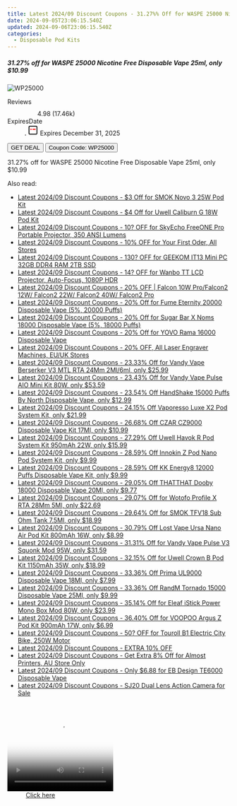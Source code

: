 ```yaml
---
title: Latest 2024/09 Discount Coupons - 31.27%% Off for WASPE 25000 Nicotine Free Disposable Vape 25Ml, only $10.99
date: 2024-09-05T23:06:15.540Z
updated: 2024-09-06T23:06:15.540Z
categories:
  - Disposable Pod Kits
---
```



<div class="max-w-4xl mx-auto grid grid-cols-1 lg:max-w-5xl lg:gap-x-20 lg:grid-cols-2">
  <div class="relative p-3 col-start-1 row-start-1 flex flex-col-reverse rounded-lg bg-gradient-to-t from-black/75 via-black/0 sm:bg-none sm:row-start-2 sm:p-0 lg:row-start-1">
    <h5 class="mt-1 text-lg font-semibold text-white sm:text-slate-900 md:text-2xl dark:sm:text-white">31.27% off for WASPE 25000 Nicotine Free Disposable Vape 25ml, only $10.99</h5>
  </div>
  
  <div class="col-start-1 col-end-3 row-start-1 grid gap-4 sm:mb-6 sm:grid-cols-4 lg:col-start-2 lg:row-span-6 lg:row-end-6 lg:mb-0 lg:gap-6">
      <img src="https://static.shareasale.com/image/90958/deal/waspe-25000.jpg" onClick="javascript:window.open(decodeURIComponent('https%3A%2F%2Fwww.shareasale.com%2Fu.cfm%3Fd%3D1232448%26m%3D90958%26u%3D4338022'), '_blank');void(0);" alt="WP25000" class="h-60 w-full rounded-lg object-cover sm:col-span-2 sm:h-52 lg:col-span-full" loading="lazy" />
    
  </div>
  <dl class="row-start-2 mt-4 flex items-center text-xs font-medium sm:row-start-3 sm:mt-1 md:mt-2.5 lg:row-start-2">
    <dt class="sr-only">Reviews</dt>
    <dd class="flex items-center text-indigo-600 dark:text-indigo-400">
      <svg width="24" height="24" fill="none" aria-hidden="true" class="mr-1 stroke-current dark:stroke-indigo-500">
        <path d="m12 5 2 5h5l-4 4 2.103 5L12 16l-5.103 3L9 14l-4-4h5l2-5Z" stroke-width="2" stroke-linecap="round" stroke-linejoin="round" />
      </svg>
      <span>4.98 <span class="font-normal text-slate-400">(17.46k)</span></span>
    </dd>
    <dt class="sr-only">ExpiresDate</dt>
    <dd class="flex items-center">
      <svg width="2" height="2" aria-hidden="true" fill="currentColor" class="mx-3 text-slate-300">
        <circle cx="1" cy="1" r="1" />
      </svg>
      <svg width="24" height="24" viewBox="0 0 24 24" fill="none" stroke="currentColor" stroke-width="2">
        <rect x="3" y="3" width="18" height="18" rx="2" fill="#fff" />
        <path d="M6 10L18 10" stroke="red" stroke-width="2" fill="none" />
        <path d="M10 6L10 18" stroke="#fff" stroke-width="2" fill="none" />
      </svg>
      Expires December 31, 2025    </dd>
  </dl>
  <div class="col-start-1 row-start-3 mt-4 self-center sm:col-start-2 sm:row-span-2 sm:row-start-2 sm:mt-0 lg:col-start-1 lg:row-start-3 lg:row-end-4 lg:mt-6">
    <button type="button" onClick="javascript:window.open(decodeURIComponent('https%3A%2F%2Fwww.shareasale.com%2Fu.cfm%3Fd%3D1232448%26m%3D90958%26u%3D4338022'), '_blank');void(0);" class="rounded-lg bg-red-600 px-3 py-2 text-sm font-medium leading-6 text-white">GET DEAL</button>
    <button type="button" onClick="javascript:window.open(decodeURIComponent('https%3A%2F%2Fwww.shareasale.com%2Fu.cfm%3Fd%3D1232448%26m%3D90958%26u%3D4338022'), '_blank');void(0);" class="border-dashed border-2 border-indigo-600 bg-green-100 text-sm leading-6 font-medium py-2 px-3 rounded-lg">Coupon Code: WP25000</button>
  </div>
  <p class="col-start-1 mt-4 text-sm leading-6 sm:col-span-2 lg:col-span-1 lg:row-start-4 lg:mt-6 dark:text-slate-400">
    31.27% off for WASPE 25000 Nicotine Free Disposable Vape 25ml, only $10.99 
  </p>
</div>
<span class="atpl-alsoreadstyle">Also read:</span>
<div><ul>
<li><a href="https://coupons.techidaily.com/coupon-1108192-share-59344-sale/"><u>Latest 2024/09 Discount Coupons - $3 Off for SMOK Novo 3 25W Pod Kit</u></a></li>
<li><a href="https://coupons.techidaily.com/coupon-1108193-share-59344-sale/"><u>Latest 2024/09 Discount Coupons - $4 Off for Uwell Caliburn G 18W Pod Kit</u></a></li>
<li><a href="https://coupons.techidaily.com/coupon-1112811-share-77450-sale/"><u>Latest 2024/09 Discount Coupons - 10? OFF for SkyEcho FreeONE Pro Portable Projector, 350 ANSI Lumens</u></a></li>
<li><a href="https://coupons.techidaily.com/coupon-1112001-share-150021-sale/"><u>Latest 2024/09 Discount Coupons - 10% OFF for Your First Oder, All Stores</u></a></li>
<li><a href="https://coupons.techidaily.com/coupon-1112842-share-77450-sale/"><u>Latest 2024/09 Discount Coupons - 130? OFF for GEEKOM IT13 Mini PC 32GB DDR4 RAM 2TB SSD</u></a></li>
<li><a href="https://coupons.techidaily.com/coupon-1112828-share-77450-sale/"><u>Latest 2024/09 Discount Coupons - 14? OFF for Wanbo TT LCD Projector, Auto-Focus, 1080P HDR</u></a></li>
<li><a href="https://coupons.techidaily.com/coupon-1105784-share-150021-sale/"><u>Latest 2024/09 Discount Coupons - 20% OFF | Falcon 10W Pro/Falcon2 12W/ Falcon2 22W/ Falcon2 40W/ Falcon2 Pro</u></a></li>
<li><a href="https://coupons.techidaily.com/coupon-1112238-share-59344-sale/"><u>Latest 2024/09 Discount Coupons - 20% Off for Fume Eternity 20000 Disposable Vape (5%, 20000 Puffs)</u></a></li>
<li><a href="https://coupons.techidaily.com/coupon-1112241-share-59344-sale/"><u>Latest 2024/09 Discount Coupons - 20% Off for Sugar Bar X Noms 18000 Disposable Vape (5%, 18000 Puffs)</u></a></li>
<li><a href="https://coupons.techidaily.com/coupon-1112235-share-59344-sale/"><u>Latest 2024/09 Discount Coupons - 20% Off for YOVO Rama 16000 Disposable Vape</u></a></li>
<li><a href="https://coupons.techidaily.com/coupon-1112553-share-150021-sale/"><u>Latest 2024/09 Discount Coupons - 20% OFF, All Laser Engraver Machines, EU/UK Stores</u></a></li>
<li><a href="https://coupons.techidaily.com/coupon-893727-share-90958-sale/"><u>Latest 2024/09 Discount Coupons - 23.33% Off for Vandy Vape Berserker V3 MTL RTA 24Mm 2Ml/6ml, only $25.99</u></a></li>
<li><a href="https://coupons.techidaily.com/coupon-977683-share-90958-sale/"><u>Latest 2024/09 Discount Coupons - 23.43% Off for Vandy Vape Pulse AIO Mini Kit 80W, only $53.59</u></a></li>
<li><a href="https://coupons.techidaily.com/coupon-1112219-share-90958-sale/"><u>Latest 2024/09 Discount Coupons - 23.54% Off HandShake 15000 Puffs By North Disposable Vape, only $12.99</u></a></li>
<li><a href="https://coupons.techidaily.com/coupon-1110998-share-90958-sale/"><u>Latest 2024/09 Discount Coupons - 24.15% Off Vaporesso Luxe X2 Pod System Kit, only $21.99</u></a></li>
<li><a href="https://coupons.techidaily.com/coupon-1068827-share-90958-sale/"><u>Latest 2024/09 Discount Coupons - 26.68% Off CZAR CZ9000 Disposable Vape Kit 17Ml, only $10.99</u></a></li>
<li><a href="https://coupons.techidaily.com/coupon-1111987-share-90958-sale/"><u>Latest 2024/09 Discount Coupons - 27.29% Off Uwell Havok R Pod System Kit 950mAh 22W, only $15.99</u></a></li>
<li><a href="https://coupons.techidaily.com/coupon-1112750-share-90958-sale/"><u>Latest 2024/09 Discount Coupons - 28.59% Off Innokin Z Pod Nano Pod System Kit, only $9.99</u></a></li>
<li><a href="https://coupons.techidaily.com/coupon-1056479-share-90958-sale/"><u>Latest 2024/09 Discount Coupons - 28.59% Off KK Energy8 12000 Puffs Disposable Vape Kit, only $9.99</u></a></li>
<li><a href="https://coupons.techidaily.com/coupon-1112223-share-90958-sale/"><u>Latest 2024/09 Discount Coupons - 29.05% Off THATTHAT Dooby 18000 Disposable Vape 20Ml, only $9.77</u></a></li>
<li><a href="https://coupons.techidaily.com/coupon-940435-share-90958-sale/"><u>Latest 2024/09 Discount Coupons - 29.07% Off for Wotofo Profile X RTA 28Mm 5Ml, only $22.69</u></a></li>
<li><a href="https://coupons.techidaily.com/coupon-737597-share-90958-sale/"><u>Latest 2024/09 Discount Coupons - 29.64% Off for SMOK TFV18 Sub Ohm Tank 7.5Ml, only $18.99</u></a></li>
<li><a href="https://coupons.techidaily.com/coupon-1062195-share-90958-sale/"><u>Latest 2024/09 Discount Coupons - 30.79% Off Lost Vape Ursa Nano Air Pod Kit 800mAh 16W, only $8.99</u></a></li>
<li><a href="https://coupons.techidaily.com/coupon-1024526-share-90958-sale/"><u>Latest 2024/09 Discount Coupons - 31.31% Off for Vandy Vape Pulse V3 Squonk Mod 95W, only $31.59</u></a></li>
<li><a href="https://coupons.techidaily.com/coupon-1033810-share-90958-sale/"><u>Latest 2024/09 Discount Coupons - 32.15% Off for Uwell Crown B Pod Kit 1150mAh 35W, only $18.99</u></a></li>
<li><a href="https://coupons.techidaily.com/coupon-1089791-share-90958-sale/"><u>Latest 2024/09 Discount Coupons - 33.36% Off Prima UL9000 Disposable Vape 18Ml, only $7.99</u></a></li>
<li><a href="https://coupons.techidaily.com/coupon-1108207-share-90958-sale/"><u>Latest 2024/09 Discount Coupons - 33.36% Off RandM Tornado 15000 Disposable Vape 25Ml, only $9.99</u></a></li>
<li><a href="https://coupons.techidaily.com/coupon-989424-share-90958-sale/"><u>Latest 2024/09 Discount Coupons - 35.14% Off for Eleaf iStick Power Mono Box Mod 80W, only $23.99</u></a></li>
<li><a href="https://coupons.techidaily.com/coupon-975170-share-90958-sale/"><u>Latest 2024/09 Discount Coupons - 36.40% Off for VOOPOO Argus Z Pod Kit 900mAh 17W, only $6.99</u></a></li>
<li><a href="https://coupons.techidaily.com/coupon-1112328-share-77450-sale/"><u>Latest 2024/09 Discount Coupons - 50? OFF for Touroll B1 Electric City Bike, 250W Motor</u></a></li>
<li><a href="https://coupons.techidaily.com/coupon-1112261-share-152651-sale/"><u>Latest 2024/09 Discount Coupons - EXTRA 10% OFF</u></a></li>
<li><a href="https://coupons.techidaily.com/coupon-1097677-share-124834-sale/"><u>Latest 2024/09 Discount Coupons - Get Extra 8% Off for Almost Printers, AU Store Only</u></a></li>
<li><a href="https://coupons.techidaily.com/coupon-1112221-share-59344-sale/"><u>Latest 2024/09 Discount Coupons - Only $6.88 for EB Design TE6000 Disposable Vape</u></a></li>
<li><a href="https://coupons.techidaily.com/coupon-1106871-share-138391-sale/"><u>Latest 2024/09 Discount Coupons - SJ20 Dual Lens Action Camera for Sale</u></a></li>
</ul></div>

<ins class="adsbygoogle"
      style="display:block"
      data-ad-client="ca-pub-7571918770474297"
      data-ad-slot="8358498916"
      data-ad-format="auto"
      data-full-width-responsive="true"></ins>
<!-- affiliate ads begin -->
<span id="1328679">
					<video width="240" height="200" style="cursor:pointer"
           poster="//a.impactradius-go.com/display-clicktoplayimage/1328679.png"
           onclick="if(!this.playClicked){this.play();this.setAttribute('controls',true);this.playClicked=true;}">
	   <source src="//a.impactradius-go.com/display-ad/15852-1328679">
	   <img src="//a.impactradius-go.com/display-clicktoplayimage/1328679.png" style="border: none; height: 100%; width: 100%; object-fit: contain">
	</video>
	<div style="width:150px;text-align:center"><a href="javascript:window.open(decodeURIComponent('https%3A%2F%2Fthefitville.pxf.io%2Fc%2F5597632%2F1328679%2F15852'), '_blank');void(0);">Click here</a></div>
</span>
<img height="0" width="0" src="https://imp.pxf.io/i/5597632/1328679/15852" style="position:absolute;visibility:hidden;" border="0" />
<!-- affiliate ads end -->